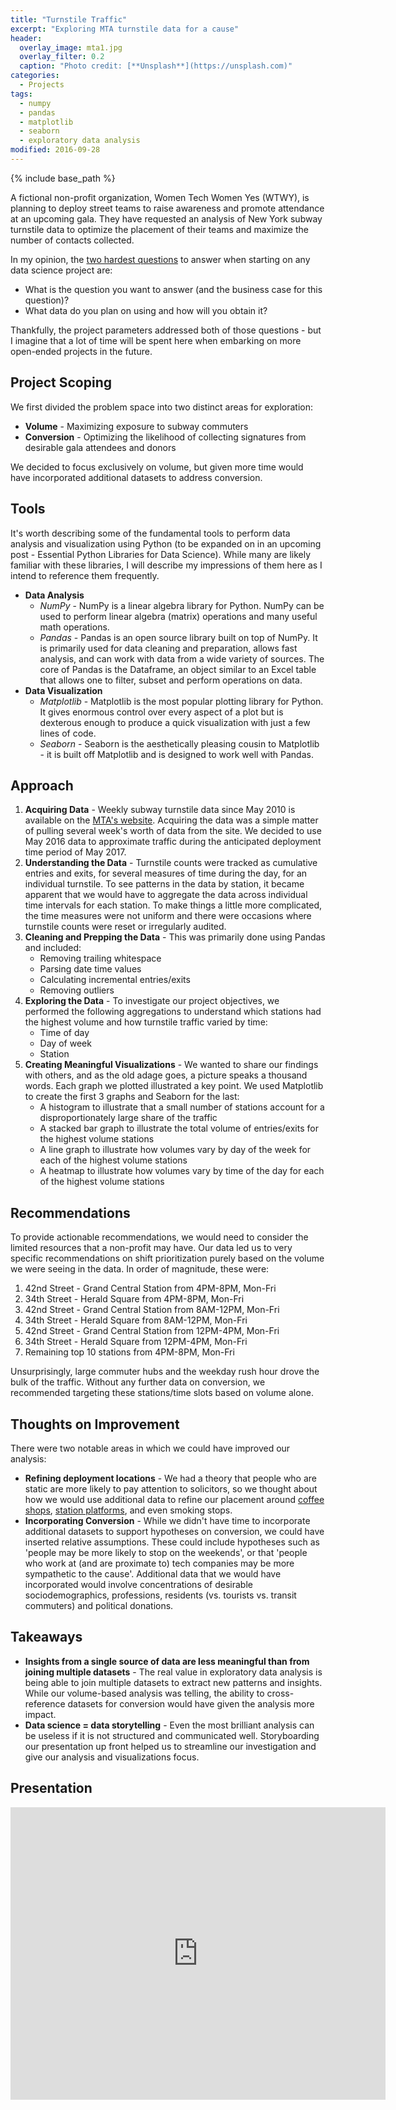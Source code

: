 ```yaml
---
title: "Turnstile Traffic"
excerpt: "Exploring MTA turnstile data for a cause"
header:
  overlay_image: mta1.jpg
  overlay_filter: 0.2
  caption: "Photo credit: [**Unsplash**](https://unsplash.com)"
categories:
  - Projects
tags:
  - numpy
  - pandas
  - matplotlib
  - seaborn
  - exploratory data analysis
modified: 2016-09-28
---
```


{% include base_path %}

A fictional non-profit organization, Women Tech Women Yes (WTWY), is planning to deploy street teams to raise awareness and promote attendance at an upcoming gala. They have requested an analysis of New York subway turnstile data to optimize the placement of their teams and maximize the number of contacts collected.

In my opinion, the [two hardest questions](http://www.datascienceweekly.org/articles/data-science-project-checklist-to-use-before-you-start-a-project-to-convey-you-can-actually-get-work-done) to answer when starting on any data science project are:

- What is the question you want to answer (and the business case for this question)?
- What data do you plan on using and how will you obtain it?

Thankfully, the project parameters addressed both of those questions - but I imagine that a lot of time will be spent here when embarking on more open-ended projects in the future.

## Project Scoping
We first divided the problem space into two distinct areas for exploration:

- **Volume** - Maximizing exposure to subway commuters
- **Conversion** - Optimizing the likelihood of collecting signatures from desirable gala attendees and donors

We decided to focus exclusively on volume, but given more time would have incorporated additional datasets to address conversion.

## Tools
It's worth describing some of the fundamental tools to perform data analysis and visualization using Python (to be expanded on in an upcoming post - Essential Python Libraries for Data Science). While many are likely familiar with these libraries, I will describe my impressions of them here as I intend to reference them frequently.

- **Data Analysis**
    - *NumPy* - NumPy is a linear algebra library for Python. NumPy can be used to perform linear algebra (matrix) operations and many useful math operations.
    - *Pandas* - Pandas is an open source library built on top of NumPy. It is primarily used for data cleaning and preparation, allows fast analysis, and can work with data from a wide variety of sources. The core of Pandas is the Dataframe, an object similar to an Excel table that allows one to filter, subset and perform operations on data.
- **Data Visualization**
    - *Matplotlib* - Matplotlib is the most popular plotting library for Python. It gives enormous control over every aspect of a plot but is dexterous enough to produce a quick visualization with just a few lines of code.
    - *Seaborn* - Seaborn is the aesthetically pleasing cousin to Matplotlib - it is built off Matplotlib and is designed to work well with Pandas.

## Approach

1. **Acquiring Data** - Weekly subway turnstile data since May 2010 is available on the [MTA's website](http://web.mta.info/developers/turnstile.html). Acquiring the data was a simple matter of pulling several week's worth of data from the site. We decided to use May 2016 data to approximate traffic during the anticipated deployment time period of May 2017.
2. **Understanding the Data** - Turnstile counts were tracked as cumulative entries and exits, for several measures of time during the day, for an individual turnstile. To see patterns in the data by station, it became apparent that we would have to aggregate the data across individual time intervals for each station. To make things a little more complicated, the time measures were not uniform and there were occasions where turnstile counts were reset or irregularly audited.
3. **Cleaning and Prepping the Data** - This was primarily done using Pandas and included:
    - Removing trailing whitespace
    - Parsing date time values
    - Calculating incremental entries/exits
    - Removing outliers
4. **Exploring the Data** - To investigate our project objectives, we performed the following aggregations to understand which stations had the highest volume and how turnstile traffic varied by time:
    - Time of day
    - Day of week
    - Station
5. **Creating Meaningful Visualizations** - We wanted to share our findings with others, and as the old adage goes, a picture speaks a thousand words. Each graph we plotted illustrated a key point. We used Matplotlib to create the first 3 graphs and Seaborn for the last:
    - A histogram to illustrate that a small number of stations account for a disproportionately large share of the traffic
    - A stacked bar graph to illustrate the total volume of entries/exits for the highest volume stations
    - A line graph to illustrate how volumes vary by day of the week for each of the highest volume stations
    - A heatmap to illustrate how volumes vary by time of the day for each of the highest volume stations

## Recommendations
To provide actionable recommendations, we would need to consider the limited resources that a non-profit may have. Our data led us to very specific recommendations on shift prioritization purely based on the volume we were seeing in the data. In order of magnitude, these were:

1. 42nd Street - Grand Central Station from 4PM-8PM, Mon-Fri
2. 34th Street - Herald Square from 4PM-8PM, Mon-Fri
3. 42nd Street - Grand Central Station from 8AM-12PM, Mon-Fri
4. 34th Street - Herald Square from 8AM-12PM, Mon-Fri
5. 42nd Street - Grand Central Station from 12PM-4PM, Mon-Fri
6. 34th Street - Herald Square from 12PM-4PM, Mon-Fri
7. Remaining top 10 stations from 4PM-8PM, Mon-Fri

Unsurprisingly, large commuter hubs and the weekday rush hour drove the bulk of the traffic. Without any further data on conversion, we recommended targeting these stations/time slots based on volume alone.

## Thoughts on Improvement
There were two notable areas in which we could have improved our analysis:

- **Refining deployment locations** - We had a theory that people who are static are more likely to pay attention to solicitors, so we thought about how we would use additional data to refine our placement around [coffee shops](https://data.ny.gov/Economic-Development/Retail-Food-Stores-Map/p2dn-xhaw), [station platforms](https://osc.state.ny.us/audits/allaudits/093016/14s23.pdf), and even smoking stops.
- **Incorporating Conversion** - While we didn't have time to incorporate additional datasets to support hypotheses on conversion, we could have inserted relative assumptions. These could include hypotheses such as 'people may be more likely to stop on the weekends', or that 'people who work at (and are proximate to) tech companies may be more sympathetic to the cause'. Additional data that we would have incorporated would involve concentrations of desirable sociodemographics, professions, residents (vs. tourists vs. transit commuters) and political donations.

## Takeaways
- **Insights from a single source of data are less meaningful than from joining multiple datasets** - The real value in exploratory data analysis is being able to join multiple datasets to extract new patterns and insights. While our volume-based analysis was telling, the ability to cross-reference datasets for conversion would have given the analysis more impact.
- **Data science = data storytelling** - Even the most brilliant analysis can be useless if it is not structured and communicated well. Storyboarding our presentation up front helped us to streamline our investigation and give our analysis and visualizations focus.

## Presentation
<iframe src="https://docs.google.com/presentation/d/1FDhCiV-IVSWog1hbzznK-8J90VM-eBV9k0KKPSI3oXk/embed?start=false&loop=true&delayms=3000" frameborder="0" width="600" height="468" allowfullscreen="true" mozallowfullscreen="true" webkitallowfullscreen="true" align="center"></iframe>
